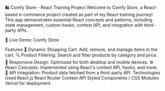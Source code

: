 

🛍️ Comfy Store - React Training Project
Welcome to Comfy Store, a React-based e-commerce project created as part of my React training journey!
This app demonstrates essential React concepts and patterns, including state management, custom hooks, context API, and integration with third-party APIs.

🌟 Live Demo: Comfy Store

Features
🛒 Dynamic Shopping Cart: Add, remove, and manage items in the cart.
🔍 Product Filtering: Search and filter products by category and price.
📄 Responsive Design: Optimized for both desktop and mobile devices.
⚙️ React Concepts: Implemented using React's context API, hooks, and more.
📡 API Integration: Product data fetched from a third-party API.
Technologies Used
React.js
React Router
Context API
Styled Components / CSS Modules
Vercel for deployment
